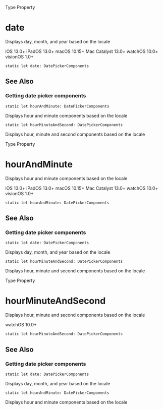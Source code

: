 Type Property

# date

Displays day, month, and year based on the locale

iOS 13.0+  iPadOS 13.0+  macOS 10.15+  Mac Catalyst 13.0+  watchOS 10.0+
visionOS 1.0+

    
    
    static let date: DatePickerComponents

## See Also

### Getting date picker components

`static let hourAndMinute: DatePickerComponents`

Displays hour and minute components based on the locale

`static let hourMinuteAndSecond: DatePickerComponents`

Displays hour, minute and second components based on the locale

Type Property

# hourAndMinute

Displays hour and minute components based on the locale

iOS 13.0+  iPadOS 13.0+  macOS 10.15+  Mac Catalyst 13.0+  watchOS 10.0+
visionOS 1.0+

    
    
    static let hourAndMinute: DatePickerComponents

## See Also

### Getting date picker components

`static let date: DatePickerComponents`

Displays day, month, and year based on the locale

`static let hourMinuteAndSecond: DatePickerComponents`

Displays hour, minute and second components based on the locale

Type Property

# hourMinuteAndSecond

Displays hour, minute and second components based on the locale

watchOS 10.0+

    
    
    static let hourMinuteAndSecond: DatePickerComponents

## See Also

### Getting date picker components

`static let date: DatePickerComponents`

Displays day, month, and year based on the locale

`static let hourAndMinute: DatePickerComponents`

Displays hour and minute components based on the locale

